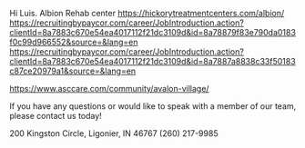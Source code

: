 Hi Luis.
Albion Rehab center
https://hickorytreatmentcenters.com/albion/
https://recruitingbypaycor.com/career/JobIntroduction.action?clientId=8a7883c670e54ea4017112f21dc3109d&id=8a78879f83e790da0183f0c99d966552&source=&lang=en
https://recruitingbypaycor.com/career/JobIntroduction.action?clientId=8a7883c670e54ea4017112f21dc3109d&id=8a7887a8838c33f50183c87ce20979a1&source=&lang=en


https://www.asccare.com/community/avalon-village/

If you have any questions or would like to speak with a member of our team, please contact us today!

200 Kingston Circle, Ligonier, IN 46767
(260) 217-9985
